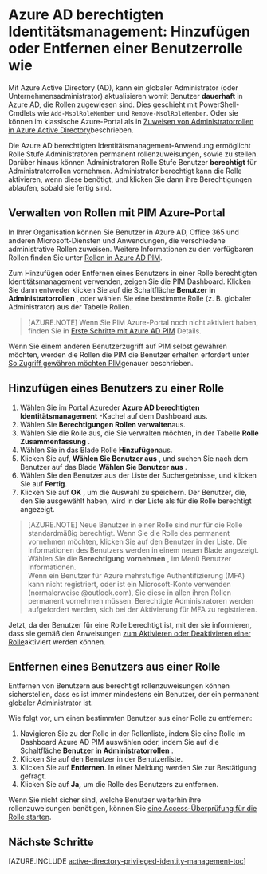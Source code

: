 <properties
   pageTitle="Hinzufügen oder Entfernen einer Benutzerrolle | Microsoft Azure"
   description="Erfahren Sie, wie Berechtigungen Identitäten durch die Anwendung Azure Active Directory berechtigten Identität Verwaltung Rollen hinzu."
   services="active-directory"
   documentationCenter=""
   authors="kgremban"
   manager="femila"
   editor=""/>

<tags
   ms.service="active-directory"
   ms.devlang="na"
   ms.topic="article"
   ms.tgt_pltfrm="na"
   ms.workload="identity"
   ms.date="10/24/2016"
   ms.author="kgremban"/>

# <a name="azure-ad-privileged-identity-management-how-to-add-or-remove-a-user-role"></a>Azure AD berechtigten Identitätsmanagement: Hinzufügen oder Entfernen einer Benutzerrolle wie

Mit Azure Active Directory (AD), kann ein globaler Administrator (oder Unternehmensadministrator) aktualisieren womit Benutzer **dauerhaft** in Azure AD, die Rollen zugewiesen sind. Dies geschieht mit PowerShell-Cmdlets wie `Add-MsolRoleMember` und `Remove-MsolRoleMember`. Oder sie können im klassische Azure-Portal als in [Zuweisen von Administratorrollen in Azure Active Directory](active-directory-assign-admin-roles.md)beschrieben.

Die Azure AD berechtigten Identitätsmanagement-Anwendung ermöglicht Rolle Stufe Administratoren permanent rollenzuweisungen, sowie zu stellen. Darüber hinaus können Administratoren Rolle Stufe Benutzer **berechtigt** für Administratorrollen vornehmen. Administrator berechtigt kann die Rolle aktivieren, wenn diese benötigt, und klicken Sie dann ihre Berechtigungen ablaufen, sobald sie fertig sind.

## <a name="manage-roles-with-pim-in-the-azure-portal"></a>Verwalten von Rollen mit PIM Azure-Portal

In Ihrer Organisation können Sie Benutzer in Azure AD, Office 365 und anderen Microsoft-Diensten und Anwendungen, die verschiedene administrative Rollen zuweisen.  Weitere Informationen zu den verfügbaren Rollen finden Sie unter [Rollen in Azure AD PIM](active-directory-privileged-identity-management-roles.md).

Zum Hinzufügen oder Entfernen eines Benutzers in einer Rolle berechtigten Identitätsmanagement verwenden, zeigen Sie die PIM Dashboard. Klicken Sie dann entweder klicken Sie auf die Schaltfläche **Benutzer in Administratorrollen** , oder wählen Sie eine bestimmte Rolle (z. B. globaler Administrator) aus der Tabelle Rollen.

> [AZURE.NOTE] Wenn Sie PIM Azure-Portal noch nicht aktiviert haben, finden Sie in [Erste Schritte mit Azure AD PIM](active-directory-privileged-identity-management-getting-started.md) Details.

Wenn Sie einem anderen Benutzerzugriff auf PIM selbst gewähren möchten, werden die Rollen die PIM die Benutzer erhalten erfordert unter [So Zugriff gewähren möchten PIM](active-directory-privileged-identity-management-how-to-give-access-to-pim.md)genauer beschrieben.

## <a name="add-a-user-to-a-role"></a>Hinzufügen eines Benutzers zu einer Rolle

1. Wählen Sie im [Portal Azure](https://portal.azure.com/)der **Azure AD berechtigten Identitätsmanagement** -Kachel auf dem Dashboard aus.
2. Wählen Sie **Berechtigungen Rollen verwalten**aus.
3. Wählen Sie die Rolle aus, die Sie verwalten möchten, in der Tabelle **Rolle Zusammenfassung** .
4. Wählen Sie in das Blade Rolle **Hinzufügen**aus.
5. Klicken Sie auf, **Wählen Sie Benutzer aus** , und suchen Sie nach dem Benutzer auf das Blade **Wählen Sie Benutzer aus** .  
6. Wählen Sie den Benutzer aus der Liste der Suchergebnisse, und klicken Sie auf **Fertig**.
4. Klicken Sie auf **OK** , um die Auswahl zu speichern. Der Benutzer, die, den Sie ausgewählt haben, wird in der Liste als für die Rolle berechtigt angezeigt.

> [AZURE.NOTE]
>Neue Benutzer in einer Rolle sind nur für die Rolle standardmäßig berechtigt. Wenn Sie die Rolle des permanent vornehmen möchten, klicken Sie auf den Benutzer in der Liste. Die Informationen des Benutzers werden in einem neuen Blade angezeigt. Wählen Sie die **Berechtigung vornehmen** , im Menü Benutzer Informationen.  
>Wenn ein Benutzer für Azure mehrstufige Authentifizierung (MFA) kann nicht registriert, oder ist ein Microsoft-Konto verwenden (normalerweise @outlook.com), Sie diese in allen ihren Rollen permanent vornehmen müssen. Berechtigte Administratoren werden aufgefordert werden, sich bei der Aktivierung für MFA zu registrieren.

Jetzt, da der Benutzer für eine Rolle berechtigt ist, mit der sie informieren, dass sie gemäß den Anweisungen [zum Aktivieren oder Deaktivieren einer Rolle](active-directory-privileged-identity-management-how-to-activate-role.md)aktiviert werden können.

## <a name="remove-a-user-from-a-role"></a>Entfernen eines Benutzers aus einer Rolle

Entfernen von Benutzern aus berechtigt rollenzuweisungen können sicherstellen, dass es ist immer mindestens ein Benutzer, der ein permanent globaler Administrator ist.

Wie folgt vor, um einen bestimmten Benutzer aus einer Rolle zu entfernen:

1. Navigieren Sie zu der Rolle in der Rollenliste, indem Sie eine Rolle im Dashboard Azure AD PIM auswählen oder, indem Sie auf die Schaltfläche **Benutzer in Administratorrollen** .
2. Klicken Sie auf den Benutzer in der Benutzerliste.
3. Klicken Sie auf **Entfernen**. In einer Meldung werden Sie zur Bestätigung gefragt.
4. Klicken Sie auf **Ja,** um die Rolle des Benutzers zu entfernen.

Wenn Sie nicht sicher sind, welche Benutzer weiterhin ihre rollenzuweisungen benötigen, können Sie [eine Access-Überprüfung für die Rolle starten](active-directory-privileged-identity-management-how-to-start-security-review.md).


<!--Every topic should have next steps and links to the next logical set of content to keep the customer engaged-->
## <a name="next-steps"></a>Nächste Schritte
[AZURE.INCLUDE [active-directory-privileged-identity-management-toc](../../includes/active-directory-privileged-identity-management-toc.md)]
